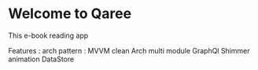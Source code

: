 # Welcome to Qaree
This e-book reading app



Features :
    arch pattern : MVVM
    clean Arch
    multi module
    GraphQl
    Shimmer animation
    DataStore

